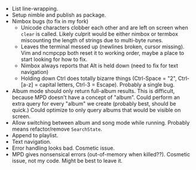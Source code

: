 - List line-wrapping.
- Setup nimble and publish as package.
- Nimbox bugs (to fix in my fork)
    - Unicode characters clobber each other and are left on screen when `clear` is called. Likely culprit would be either nimbox or termbox miscounting the length of strings due to multi-byte runes.
    - Leaves the terminal messed up (newlines broken, cursor missing). Vim and ncmpcpp both reset it to working order, maybe a place to start looking for how to fix.
    - Nimbox always reports that Alt is held down (need to fix for text navigation)
    - Holding down Ctrl does totally bizarre things (Ctrl-Space = "2", Ctrl-[a-z] = capital letters, Ctrl-3 = Escape). Probably a single bug.
- Album mode should only return full-album results. This is difficult, because MPD doesn't have a concept of "album". Could perform an extra query for every "album" we create (probably best, should be quick.) Could optimize to only query albums that would be visible on screen.
- Allow switching between album and song mode while running. Probably means refactor/remove `SearchState`.
- Append to playlist.
- Text navigation.
- Error handling looks bad. Cosmetic issue.
- MPD gives nonsensical errors (out-of-memory when killed??). Cosmetic issue, not my code. Might be best to leave it.
